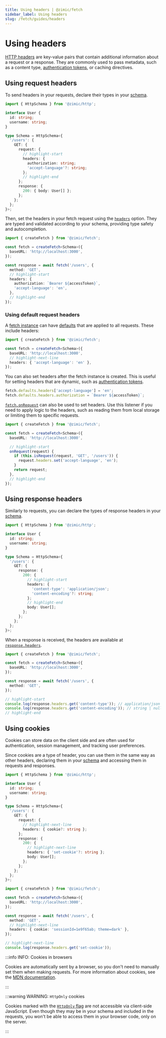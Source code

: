 ```yaml
---
title: Using headers | @zimic/fetch
sidebar_label: Using headers
slug: /fetch/guides/headers
---
```


# Using headers

[HTTP headers](https://developer.mozilla.org/docs/Web/HTTP/Reference/Headers) are key-value pairs that contain
additional information about a request or a response. They are commonly used to pass metadata, such as a content type,
[authentication tokens](/docs/zimic-fetch/guides/5-authentication.md), or caching directives.

## Using request headers

To send headers in your requests, declare their types in your [schema](/docs/zimic-http/guides/1-schemas.md).

```ts title='schema.ts'
import { HttpSchema } from '@zimic/http';

interface User {
  id: string;
  username: string;
}

type Schema = HttpSchema<{
  '/users': {
    GET: {
      request: {
        // highlight-start
        headers: {
          authorization: string;
          'accept-language'?: string;
        };
        // highlight-end
      };
      response: {
        200: { body: User[] };
      };
    };
  };
}>;
```

Then, set the headers in your fetch request using the [`headers`](/docs/zimic-fetch/api/1-create-fetch.md) option. They
are typed and validated according to your schema, providing type safety and autocompletion.

```ts
import { createFetch } from '@zimic/fetch';

const fetch = createFetch<Schema>({
  baseURL: 'http://localhost:3000',
});

const response = await fetch('/users', {
  method: 'GET',
  // highlight-start
  headers: {
    authorization: `Bearer ${accessToken}`,
    'accept-language': 'en',
  },
  // highlight-end
});
```

### Using default request headers

A [fetch instance](/docs/zimic-fetch/api/2-fetch.md) can have [defaults](/docs/zimic-fetch/api/2-fetch.md#fetchdefaults)
that are applied to all requests. These include headers:

```ts
import { createFetch } from '@zimic/fetch';

const fetch = createFetch<Schema>({
  baseURL: 'http://localhost:3000',
  // highlight-next-line
  headers: { 'accept-language': 'en' },
});
```

You can also set headers after the fetch instance is created. This is useful for setting headers that are dynamic, such
as [authentication tokens](/docs/zimic-fetch/guides/5-authentication.md).

```ts
fetch.defaults.headers['accept-language'] = 'en';
fetch.defaults.headers.authorization = `Bearer ${accessToken}`;
```

[`fetch.onRequest`](/docs/zimic-fetch/api/2-fetch.md#fetchonrequest) can also be used to set headers. Use this listener
if you need to apply logic to the headers, such as reading them from local storage or limiting them to specific
requests.

```ts
import { createFetch } from '@zimic/fetch';

const fetch = createFetch<Schema>({
  baseURL: 'http://localhost:3000',

  // highlight-start
  onRequest(request) {
    if (this.isRequest(request, 'GET', '/users')) {
      request.headers.set('accept-language', 'en');
    }
    return request;
  },
  // highlight-end
});
```

## Using response headers

Similarly to requests, you can declare the types of response headers in your
[schema](/docs/zimic-http/guides/1-schemas.md).

```ts title='schema.ts'
import { HttpSchema } from '@zimic/http';

interface User {
  id: string;
  username: string;
}

type Schema = HttpSchema<{
  '/users': {
    GET: {
      response: {
        200: {
          // highlight-start
          headers: {
            'content-type': 'application/json';
            'content-encoding'?: string;
          };
          // highlight-end
          body: User[];
        };
      };
    };
  };
}>;
```

When a response is received, the headers are available at
[`response.headers`](/docs/zimic-fetch/api/4-fetch-response.md).

```ts
import { createFetch } from '@zimic/fetch';

const fetch = createFetch<Schema>({
  baseURL: 'http://localhost:3000',
});

const response = await fetch('/users', {
  method: 'GET',
});

// highlight-start
console.log(response.headers.get('content-type')); // application/json
console.log(response.headers.get('content-encoding')); // string | null
// highlight-end
```

## Using cookies

Cookies can store data on the client side and are often used for authentication, session management, and tracking user
preferences.

Since cookies are a type of header, you can use them in the same way as other headers, declaring them in your
[schema](/docs/zimic-http/guides/1-schemas.md) and accessing them in requests and responses.

```ts title='schema.ts'
import { HttpSchema } from '@zimic/http';

interface User {
  id: string;
  username: string;
}

type Schema = HttpSchema<{
  '/users': {
    GET: {
      request: {
        // highlight-next-line
        headers: { cookie?: string };
      };
      response: {
        200: {
          // highlight-next-line
          headers: { 'set-cookie'?: string };
          body: User[];
        };
      };
    };
  };
}>;
```

```ts
import { createFetch } from '@zimic/fetch';

const fetch = createFetch<Schema>({
  baseURL: 'http://localhost:3000',
});

const response = await fetch('/users', {
  method: 'GET',
  // highlight-next-line
  headers: { cookie: 'sessionId=1e9f65ab; theme=dark' },
});

// highlight-next-line
console.log(response.headers.get('set-cookie'));
```

:::info INFO: <span>Cookies in browsers</span>

Cookies are automatically sent by a browser, so you don't need to manually set them when making requests. For more
information about cookies, see the [MDN documentation](https://developer.mozilla.org/docs/Web/HTTP/Guides/Cookies).

:::

:::warning WARNING: `HttpOnly` cookies

Cookies marked with the
[`HttpOnly` flag](https://developer.mozilla.org/docs/Web/HTTP/Reference/Headers/Set-Cookie#httponly) are not accessible
via client-side JavaScript. Even though they may be in your schema and included in the requests, you won't be able to
access them in your browser code, only on the server.

:::

